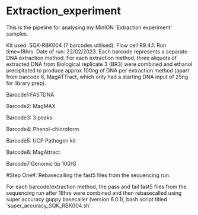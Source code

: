 # Extraction_experiment
This is the pipeline for analysing my MinION 'Extraction experiment' samples. 

Kit used: SQK-RBK004 (7 barcodes utilised). Flow cell R9.4.1. Run time=18hrs. Date of run: 22/02/2023. Each barcode represents a separate DNA extraction method. For each extraction method, three aliquots of extracted DNA from Biological replicate 3 (BR3) were combined and ethanol precipitated to produce approx 100ng of DNA per extraction method (apart from barcode 6, MagATTract, which only had a starting DNA input of 25ng for library prep). 

Barocde1:FASTDNA

Barcode2: MagMAX

Barcode3: 3 peaks

Barcode4: Phenol-chloroform

Barcode5: UCP Pathogen kit

Barcode6: MagAttract

Barcode7:Genomic tip 100/G


#Step One#: Rebasecalling the fast5 files from the sequencing run. 

For each barcode/extraction method, the pass and fail fast5 files from the sequencing run after 18hrs were combined and then rebasecalled using super accuracy guppy basecaller (version 6.0.1), bash script titled 'super_accuracy_SQK_RBK004.sh'.
